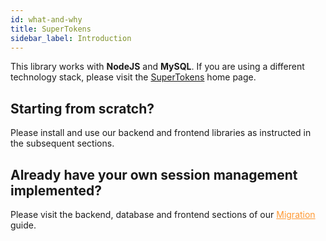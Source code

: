 ```yaml
---
id: what-and-why
title: SuperTokens
sidebar_label: Introduction
---
```


<span class="highlighted-text">This library works with <b>NodeJS</b> and <b>MySQL</b>.</span> If you are using a different technology stack, please visit the [SuperTokens](https://supertokens.io#tech-stack) home page.

## Starting from scratch?
Please install and use our <span class="highlighted-text">backend and frontend libraries</span> as instructed in the subsequent sections.


## Already have your own session management implemented?
Please visit the backend, database and frontend sections of our <a href="../migration/backend" style="color: #ff9933">Migration</a> guide. 